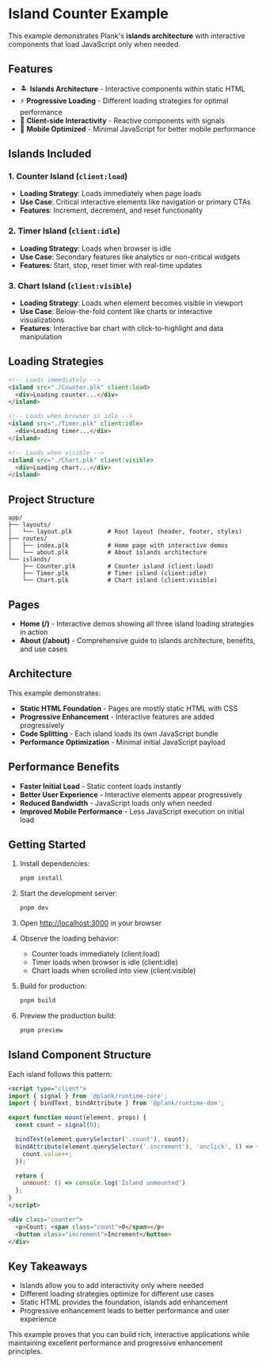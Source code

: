 # Island Counter Example

This example demonstrates Plank's **islands architecture** with interactive components that load JavaScript only when needed.

## Features

- 🏝️ **Islands Architecture** - Interactive components within static HTML
- ⚡ **Progressive Loading** - Different loading strategies for optimal performance
- 🎯 **Client-side Interactivity** - Reactive components with signals
- 📱 **Mobile Optimized** - Minimal JavaScript for better mobile performance

## Islands Included

### 1. Counter Island (`client:load`)
- **Loading Strategy**: Loads immediately when page loads
- **Use Case**: Critical interactive elements like navigation or primary CTAs
- **Features**: Increment, decrement, and reset functionality

### 2. Timer Island (`client:idle`)
- **Loading Strategy**: Loads when browser is idle
- **Use Case**: Secondary features like analytics or non-critical widgets
- **Features**: Start, stop, reset timer with real-time updates

### 3. Chart Island (`client:visible`)
- **Loading Strategy**: Loads when element becomes visible in viewport
- **Use Case**: Below-the-fold content like charts or interactive visualizations
- **Features**: Interactive bar chart with click-to-highlight and data manipulation

## Loading Strategies

```html
<!-- Loads immediately -->
<island src="./Counter.plk" client:load>
  <div>Loading counter...</div>
</island>

<!-- Loads when browser is idle -->
<island src="./Timer.plk" client:idle>
  <div>Loading timer...</div>
</island>

<!-- Loads when visible -->
<island src="./Chart.plk" client:visible>
  <div>Loading chart...</div>
</island>
```

## Project Structure

```
app/
├── layouts/
│   └── layout.plk          # Root layout (header, footer, styles)
├── routes/
│   ├── index.plk           # Home page with interactive demos
│   └── about.plk           # About islands architecture
└── islands/
    ├── Counter.plk         # Counter island (client:load)
    ├── Timer.plk           # Timer island (client:idle)
    └── Chart.plk           # Chart island (client:visible)
```

## Pages

- **Home (/)** - Interactive demos showing all three island loading strategies in action
- **About (/about)** - Comprehensive guide to islands architecture, benefits, and use cases

## Architecture

This example demonstrates:

- **Static HTML Foundation** - Pages are mostly static HTML with CSS
- **Progressive Enhancement** - Interactive features are added progressively
- **Code Splitting** - Each island loads its own JavaScript bundle
- **Performance Optimization** - Minimal initial JavaScript payload

## Performance Benefits

- **Faster Initial Load** - Static content loads instantly
- **Better User Experience** - Interactive elements appear progressively
- **Reduced Bandwidth** - JavaScript loads only when needed
- **Improved Mobile Performance** - Less JavaScript execution on initial load

## Getting Started

1. Install dependencies:
   ```bash
   pnpm install
   ```

2. Start the development server:
   ```bash
   pnpm dev
   ```

3. Open [http://localhost:3000](http://localhost:3000) in your browser

4. Observe the loading behavior:
   - Counter loads immediately (client:load)
   - Timer loads when browser is idle (client:idle)
   - Chart loads when scrolled into view (client:visible)

5. Build for production:
   ```bash
   pnpm build
   ```

6. Preview the production build:
   ```bash
   pnpm preview
   ```

## Island Component Structure

Each island follows this pattern:

```html
<script type="client">
import { signal } from '@plank/runtime-core';
import { bindText, bindAttribute } from '@plank/runtime-dom';

export function mount(element, props) {
  const count = signal(0);

  bindText(element.querySelector('.count'), count);
  bindAttribute(element.querySelector('.increment'), 'onclick', () => {
    count.value++;
  });

  return {
    unmount: () => console.log('Island unmounted')
  };
}
</script>

<div class="counter">
  <p>Count: <span class="count">0</span></p>
  <button class="increment">Increment</button>
</div>
```

## Key Takeaways

- Islands allow you to add interactivity only where needed
- Different loading strategies optimize for different use cases
- Static HTML provides the foundation, islands add enhancement
- Progressive enhancement leads to better performance and user experience

This example proves that you can build rich, interactive applications while maintaining excellent performance and progressive enhancement principles.
